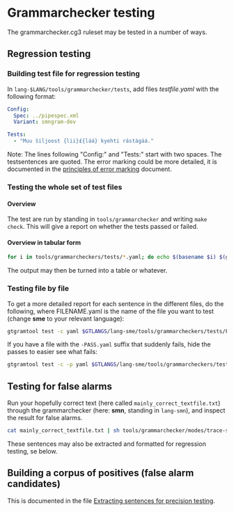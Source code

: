 # Grammarchecker testing

The grammarchecker.cg3 ruleset may be tested in a number of ways.

## Regression testing

### Building test file for regression testing

In `lang-$LANG/tools/grammarchecker/tests`, add files _testfile.yaml_ with the following format:

```yaml
Config:
  Spec: ../pipespec.xml
  Variant: smngram-dev

Tests:
  - "Muu šiljoost {lii}£{láá} kyehti rástágáá."
```

Note: The lines following "Config:" and "Tests:" start with two spaces. The testsentences are quoted. The error marking could be more detailed, it is documented in the [principles of error marking](../spelling/testdoc/error-markup.html) document.

### Testing the whole set of test files

#### Overview

The test are run by standing in `tools/grammarchecker` and writing `make check`. This will give a report on whether the tests passed or failed.

#### Overview in tabular form

```sh
for i in tools/grammarcheckers/tests/*.yaml; do echo $(basename $i) $(gtgramtool test -c yaml -o final $i 2>/dev/null); done
```

The output may then be turned into a table or whatever.

### Testing file by file

To get a more detailed report for each sentence in the different files, do the following, where FILENAME.yaml is the name of the file you want to test (change **sme** to your relevant language):

```sh
gtgramtool test -c yaml $GTLANGS/lang-sme/tools/grammarcheckers/tests/FILENAME.yaml
```

If you have a file with the `-PASS.yaml` suffix that suddenly fails, hide the
passes to easier see what fails:

```sh
gtgramtool test -c -p yaml $GTLANGS/lang-sme/tools/grammarcheckers/tests/FILENAME-PASS.yaml
```

## Testing for false alarms

Run your hopefully correct text (here called `mainly_correct_textfile.txt`) through the grammarchecker (here: **smn**, standing in `lang-smn`), and inspect the result for false alarms.

```sh
cat mainly_correct_textfile.txt | sh tools/grammarchecker/modes/trace-smngram.mode > misc/xx_falsealarmcheck.txt
```

These sentences may also be extracted and formatted for regression testing, se below.

## Building a corpus of positives (false alarm candidates)

This is documented in the file [Extracting sentences for precision testing](../extracting-precision-sentences.md).
